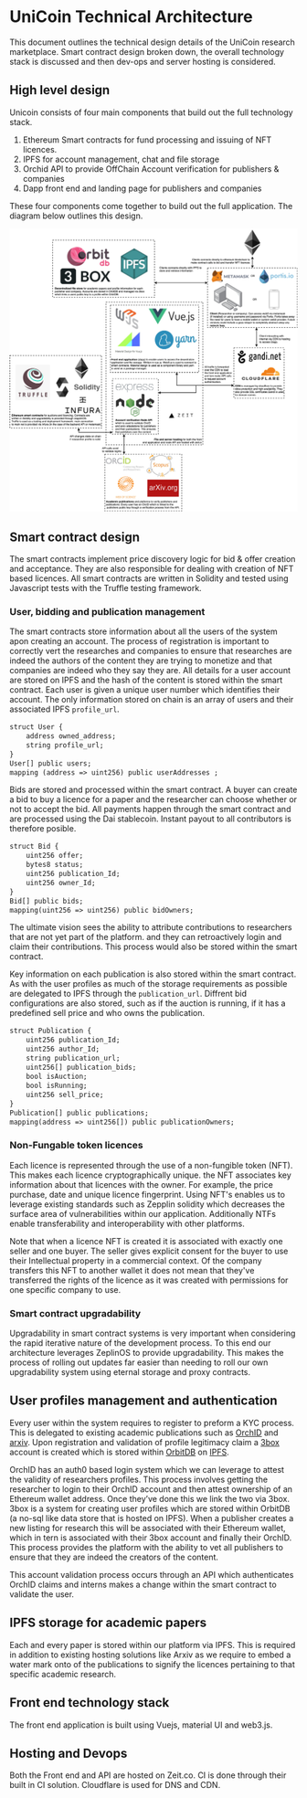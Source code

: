 # UniCoin Technical Architecture

This document outlines the technical design details of the UniCoin research marketplace. Smart contract design broken down, the overall technology stack is discussed and then dev-ops and server hosting is considered.

## High level design

Unicoin consists of four main components that build out the full technology stack.
1) Ethereum Smart contracts for fund processing and issuing of NFT licences.
2) IPFS for account management, chat and file storage
3) Orchid API to provide OffChain Account verification for publishers & companies
4) Dapp front end and landing page for publishers and companies

These four components come together to build out the full application. The diagram below outlines this design.

<img src="./images/HighLevelDesign.jpg">

## Smart contract design

The smart contracts implement price discovery logic for bid & offer creation and acceptance. They are also responsible for dealing with creation of NFT based licences. All smart contracts are written in Solidity and tested using Javascript tests with the Truffle testing framework.

### User, bidding and publication management

The smart contracts store information about all the users of the system apon creating an account. The process of registration is important to correctly vert the researches and companies to ensure that researches are indeed the authors of the content they are trying to monetize and that companies are indeed who they say they are. All details for a user account are stored on IPFS and the hash of the content is stored within the smart contract. Each user is given a unique user number which identifies their account. The only information stored on chain is an array of users and their associated IPFS `profile_url`.

```
struct User {
    address owned_address;
    string profile_url;
}
User[] public users;
mapping (address => uint256) public userAddresses ;
```

Bids are stored and processed within the smart contract. A buyer can create a bid to buy a licence for a paper and the researcher can choose whether or not to accept the bid. All payments happen through the smart contract and are processed using the Dai stablecoin. Instant payout to all contributors is therefore posible.

```
struct Bid {
    uint256 offer;
    bytes8 status;
    uint256 publication_Id;
    uint256 owner_Id;
}
Bid[] public bids;
mapping(uint256 => uint256) public bidOwners;
```

The ultimate vision sees the ability to attribute contributions to researchers that are not yet part of the platform. and they can retroactively login and claim their contributions. This process would also be stored within the smart contract.

Key information on each publication is also stored within the smart contract. As with the user profiles as much of the storage requirements as possible are delegated to IPFS through the `publication_url`. Diffrent bid configurations are also stored, such as if the auction is running, if it has a predefined sell price and who owns the publication.
```
struct Publication {
    uint256 publication_Id;
    uint256 author_Id;
    string publication_url;
    uint256[] publication_bids;
    bool isAuction;
    bool isRunning;
    uint256 sell_price;
}
Publication[] public publications;    
mapping(address => uint256[]) public publicationOwners;
```

### Non-Fungable token licences

Each licence is represented through the use of a non-fungible token (NFT). This makes each licence cryptographically unique. the NFT associates key information about that licences with the owner. For example, the price purchase, date and unique licence fingerprint. Using NFT's enables us to leverage existing standards such as Zepplin solidity which decreases the surface area of vulnerabilities within our application. Additionally NTFs enable transferability and interoperability with other platforms.

Note that when a licence NFT is created it is associated with exactly one seller and one buyer. The seller gives explicit consent for the buyer to use their Intellectual property in a commercial context. Of the company transfers this NFT to another wallet it does not mean that they've transferred the rights of the licence as it was created with permissions for one specific company to use. 

### Smart contract upgradability

Upgradability in smart contract systems is very important when considering the rapid iterative nature of the development process. To this end our architecture leverages ZeplinOS to provide upgradability. This makes the process of rolling out updates far easier than needing to roll our own upgradability system using eternal storage and proxy contracts.

## User profiles management and authentication

Every user within the system requires to register to preform a KYC process. This is delegated to existing academic publications such as [OrchID](<https://members.orcid.org/api/oauth/get-oauthauthorize>) and [arxiv](https://arxiv.org/). Upon registration and validation of profile legitimacy claim a [3box](https://3box.io/) account is created which is stored within [OrbitDB](https://github.com/orbitdb/orbit-db) on [IPFS](https://ipfs.io/).

OrchID has an auth0 based login system which we can leverage to attest the validity of researchers profiles. This process involves getting the researcher to login to their OrchID account and then attest ownership of an Ethereum wallet address. Once they’ve done this we link the two via 3box. 3box is a system for creating user profiles which are stored within OrbitDB (a no-sql like data store that is hosted on IPFS). When a publisher creates a new listing for research this will be associated with their Ethereum wallet, which in tern is associated with their 3box account and finally their OrchID. This process provides the platform with the ability to vet all publishers to ensure that they are indeed the creators of the content.

This account validation process occurs through an API which authenticates OrchID claims and interns makes a change within the smart contract to validate the user.

## IPFS storage for academic papers

Each and every paper is stored within our platform via IPFS. This is required in addition to existing hosting solutions like Arxiv as we require to embed a water mark onto of the publications to signify the licences pertaining to that specific academic research. 

## Front end technology stack

The front end application is built using Vuejs, material UI and web3.js.

## Hosting and Devops

Both the Front end and API are hosted on Zeit.co. CI is done through their built in CI solution. Cloudflare is used for DNS and CDN.

### 